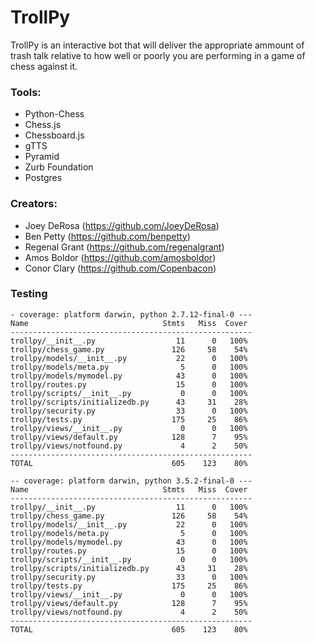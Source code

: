 # TrollPy
TrollPy is an interactive bot that will deliver the appropriate ammount of trash talk relative to how well or poorly you are performing in a game of chess against it.

### Tools:
- Python-Chess
- Chess.js
- Chessboard.js
- gTTS
- Pyramid
- Zurb Foundation
- Postgres

### Creators:
- Joey DeRosa (https://github.com/JoeyDeRosa)
- Ben Petty (https://github.com/benpetty)
- Regenal Grant (https://github.com/regenalgrant)
- Amos Boldor (https://github.com/amosboldor)
- Conor Clary (https://github.com/Copenbacon)

### Testing
```
- coverage: platform darwin, python 2.7.12-final-0 ---
Name                              Stmts   Miss  Cover
------------------------------------------------------
trollpy/__init__.py                  11      0   100%
trollpy/chess_game.py               126     58    54%
trollpy/models/__init__.py           22      0   100%
trollpy/models/meta.py                5      0   100%
trollpy/models/mymodel.py            43      0   100%
trollpy/routes.py                    15      0   100%
trollpy/scripts/__init__.py           0      0   100%
trollpy/scripts/initializedb.py      43     31    28%
trollpy/security.py                  33      0   100%
trollpy/tests.py                    175     25    86%
trollpy/views/__init__.py             0      0   100%
trollpy/views/default.py            128      7    95%
trollpy/views/notfound.py             4      2    50%
------------------------------------------------------
TOTAL                               605    123    80%

-- coverage: platform darwin, python 3.5.2-final-0 ---
Name                              Stmts   Miss  Cover
------------------------------------------------------
trollpy/__init__.py                  11      0   100%
trollpy/chess_game.py               126     58    54%
trollpy/models/__init__.py           22      0   100%
trollpy/models/meta.py                5      0   100%
trollpy/models/mymodel.py            43      0   100%
trollpy/routes.py                    15      0   100%
trollpy/scripts/__init__.py           0      0   100%
trollpy/scripts/initializedb.py      43     31    28%
trollpy/security.py                  33      0   100%
trollpy/tests.py                    175     25    86%
trollpy/views/__init__.py             0      0   100%
trollpy/views/default.py            128      7    95%
trollpy/views/notfound.py             4      2    50%
------------------------------------------------------
TOTAL                               605    123    80%
```

